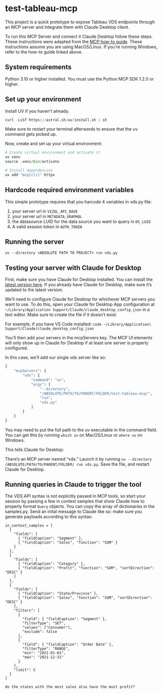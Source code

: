 # test-tableau-mcp
This project is a quick prototype to expose Tableau VDS endpoints through an MCP server and integrate them with Claude Desktop client.

To run this MCP Server and connect it Claude Desktop follow these steps. These instructions were adapted from the [MCP how-to guide](https://modelcontextprotocol.io/quickstart/server). These instructions assume you are using MacOS/Linux. If you're running Windows, refer to the how-to guide linked above.

## System requirements
Python 3.10 or higher installed.
You must use the Python MCP SDK 1.2.0 or higher.

## Set up your environment
Install UV if you haven't already.
```python
curl -LsSf https://astral.sh/uv/install.sh | sh
```
Make sure to restart your terminal afterwards to ensure that the uv command gets picked up.

Now, create and set up your virtual environment:
```python
# Create virtual environment and activate it
uv venv
source .venv/bin/activate

# Install dependencies
uv add "mcp[cli]" httpx
```
## Hardcode required environment variables
This simple prototype requires that you harcode 4 variables in vds.py file:
1. your server url in `VIZQL_API_BASE`
2. your server url in `METADATA_GRAPHQL`
3. the datasource LUID for the data source you want to query in `DS_LUID`
4. A valid session token in `AUTH_TOKEN`

## Running the server
`uv --directory <ABSOLUTE PATH TO PROJECT> run vds.py`

## Testing your server with Claude for Desktop
First, make sure you have Claude for Desktop installed. You can install the [latest version here](https://claude.ai/download). If you already have Claude for Desktop, make sure it’s updated to the latest version.

We’ll need to configure Claude for Desktop for whichever MCP servers you want to use. To do this, open your Claude for Desktop App configuration at `~/Library/Application Support/Claude/claude_desktop_config.json` in a text editor. Make sure to create the file if it doesn’t exist.

For example, if you have VS Code installed:
`code ~/Library/Application\ Support/Claude/claude_desktop_config.json`

You’ll then add your servers in the mcpServers key. The MCP UI elements will only show up in Claude for Desktop if at least one server is properly configured.

In this case, we’ll add our single vds server like so:
```python
{
    "mcpServers": {
        "vds": {
            "command": "uv",
            "args": [
                "--directory",
                "/ABSOLUTE/PATH/TO/PARENT/FOLDER/test-tableau-mcp/",
                "run",
                "vds.py"
            ]
        }
    }
}
```
You may need to put the full path to the uv executable in the command field. You can get this by running `which uv` on MacOS/Linux or `where uv` on Windows.

This tells Claude for Desktop:

There’s an MCP server named “vds.” Launch it by running `uv --directory /ABSOLUTE/PATH/TO/PARENT/FOLDER/ run vds.py`. Save the file, and restart Claude for Desktop.

## Running queries in Claude to trigger the tool
The VDS API syntax is not explicitly passed in MCP tools, so start your session by passing a few in context samples that show Claude how to properly format `Query` objects. You can copy the array of dictionaries in the samples.py. Send an inital message to Claude like so:
make sure you generate payloads according to this syntax:
```
in_context_samples = [
  {
    "fields": [
      { "fieldCaption": "Segment" },
      { "fieldCaption": "Sales", "function": "SUM" }
    ]
  },
  {
    "fields": [
      { "fieldCaption": "Category" },
      { "fieldCaption": "Profit", "function": "SUM", "sortDirection": "DESC" }
    ]
  },
  {
    "fields": [
      { "fieldCaption": "State/Province" },
      { "fieldCaption": "Sales", "function": "SUM", "sortDirection": "DESC" }
    ],
    "filters": [
      {
        "field": { "fieldCaption": "Segment" },
        "filterType": "SET",
        "values": ["Consumer"],
        "exclude": false
      },
      {
        "field": { "fieldCaption": "Order Date" },
        "filterType": "RANGE",
        "min": "2021-01-01",
        "max": "2021-12-31"
      }
    ],
    "limit": 5
  }
]

do the states with the most sales also have the most profit?
```
